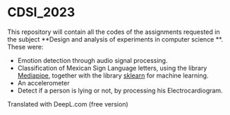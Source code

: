 # CDSI_2023
This repository will contain all the codes of the assignments requested in the subject **Design and analysis of experiments in computer science
**. These were:

- Emotion detection through audio signal processing.
- Classification of Mexican Sign Language letters, using the library [Mediapipe](https://chuoling.github.io/mediapipe/), together with the library [sklearn](https://scikit-learn.org/stable/) for machine learning.
- An accelerometer
- Detect if a person is lying or not, by processing his Electrocardiogram.

Translated with DeepL.com (free version)
